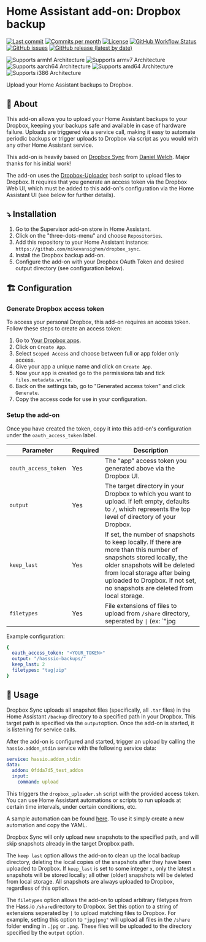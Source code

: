 # Home Assistant add-on: Dropbox backup

[![Last commit](https://img.shields.io/github/last-commit/mikevansighem/test_addon?style=flat-square)](https://github.com/mikevansighem/test_addon/commits/main)
[![Commits per month](https://img.shields.io/github/commit-activity/m/mikevansighem/test_addon?style=flat-square)](https://github.com/mikevansighem/test_addon/commits/main)
[![License](https://img.shields.io/github/license/mikevansighem/test_addon?style=flat-square)](https://github.com/mikevansighem/test_addon/blob/main/LICENSE)
[![GitHub Workflow Status](https://img.shields.io/github/workflow/status/mikevansighem/test_addon/CI?style=flat-square)](https://github.com/mikevansighem/test_addon/actions)
[![GitHub issues](https://img.shields.io/github/issues-raw/mikevansighem/test_addon?style=flat-square)](https://github.com/mikevansighem/test_addon/issues)
[![GitHub release (latest by date)](https://img.shields.io/github/v/release/mikevansighem/test_addon?style=flat-square)](https://github.com/mikevansighem/test_addon/releases)

![Supports armhf Architecture](https://img.shields.io/badge/armhf-yes-green?style=flat-square)
![Supports armv7 Architecture](https://img.shields.io/badge/armv7-yes-green?style=flat-square)
![Supports aarch64 Architecture](https://img.shields.io/badge/aarch64-yes-green?style=flat-square)
![Supports amd64 Architecture](https://img.shields.io/badge/amd64-yes-green?style=flat-square)
![Supports i386 Architecture](https://img.shields.io/badge/i386-yes-green?style=flat-square)

Upload your Home Assistant backups to Dropbox.

## :page_facing_up: About

This add-on allows you to upload your Home Assistant backups to your Dropbox,
keeping your backups safe and available in case of hardware failure. Uploads
are triggered via a service call, making it easy to automate periodic backups
or trigger uploads to Dropbox via script as you would with any other Home
Assistant service.

This add-on is heavily based on [Dropbox Sync](https://github.com/danielwelch/hassio-dropbox-sync)
from [Daniel Welch](https://github.com/danielwelch). Major thanks for his
initial work!

The add-on uses the [Dropbox-Uploader](https://github.com/andreafabrizi/Dropbox-Uploader)
bash script to upload files to Dropbox. It requires that you generate an access
token via the Dropbox Web UI, which must be added to this add-on's
configuration via the Home Assistant UI (see below for further details).

## ⤵️ Installation

1. Go to the Supervisor add-on store in Home Assistant.
2. Click on the "three-dots-menu" and choose `Repositories`.
3. Add this repository to your Home Assistant instance: `https://github.com/mikevansighem/dropbox_sync`.
4. Install the Dropbox backup add-on.
5. Configure the add-on with your Dropbox OAuth Token and desired output
directory (see configuration below).

## 🏗 Configuration

### Generate Dropbox access token

To access your personal Dropbox, this add-on requires an access token.
Follow these steps to create an access token:

1. Go to [Your Dropbox apps](https://www.dropbox.com/developers/apps).
2. Click on `Create App`.
3. Select `Scoped Access` and choose between full or app folder only access.
4. Give your app a unique name and click on `Create App`.
6. Now your app is created go to the permissions tab and tick `files.metadata.write`.
7. Back on the settings tab, go to "Generated access token" and click `Generate`.
8. Copy the access code for use in your configuration.

### Setup the add-on

Once you have created the token, copy it into this add-on's configuration under
the `oauth_access_token` label.

|Parameter|Required|Description|
|---------|--------|-----------|
|`oauth_access_token`|Yes|The "app" access token you generated above via the Dropbox UI.|
|`output`|Yes|The target directory in your Dropbox to which you want to upload. If left empty, defaults to `/`, which represents the top level of directory of your Dropbox.|
|`keep_last`|Yes|If set, the number of snapshots to keep locally. If there are more than this number of snapshots stored locally, the older snapshots will be deleted from local storage after being uploaded to Dropbox. If not set, no snapshots are deleted from local storage.|
|`filetypes`|Yes|File extensions of files to upload from `/share` directory, seperated by <code>&#124;</code> (ex: `"jpg|png" or "png"`).|

Example configuration:

```yaml
{
  oauth_access_token: "<YOUR_TOKEN>"
  output: "/hasssio-backups/"
  keep_last: 2
  filetypes: "tag|zip"
}
```

## 🚀 Usage

Dropbox Sync uploads all snapshot files (specifically, all `.tar` files) in the
Home Assistant `/backup` directory to a specified path in your Dropbox. This
target path is specified via the `output`option. Once the add-on is started, it
is listening for service calls.

After the add-on is configured and started, trigger an upload by calling the
`hassio.addon_stdin` service with the following service data:

```yaml
service: hassio.addon_stdin
data:
  addon: 0fdda7d5_test_addon
  input:
    command: upload

```

This triggers the `dropbox_uploader.sh` script with the provided access token.
You can use Home Assistant automations or scripts to run uploads at certain
time intervals, under certain conditions, etc.

A sample automation can be found [here](DOCS/sample_automation.md). To use it
simply create a new automation and copy the YAML.

Dropbox Sync will only upload new snapshots to the specified path, and will
skip snapshots already in the target Dropbox path.

The `keep last` option allows the add-on to clean up the local backup
directory, deleting the local copies of the snapshots after they have been
uploaded to Dropbox. If `keep_last` is set to some integer `x`, only the latest
`x` snapshots will be stored locally; all other (older) snapshots will
be deleted from local storage. All snapshots are always uploaded to Dropbox,
regardless of this option.

The `filetypes` option allows the add-on to upload arbitrary filetypes from the
Hass.io `/share`directory to Dropbox. Set this option to a string of extensions
seperated by `|` to upload matching files to Dropbox. For example, setting this
option to `"jpg|png"` will upload all files in the `/share` folder ending in
`.jpg` or `.png`. These files will be uploaded to the directory
specified by the `output` option.
